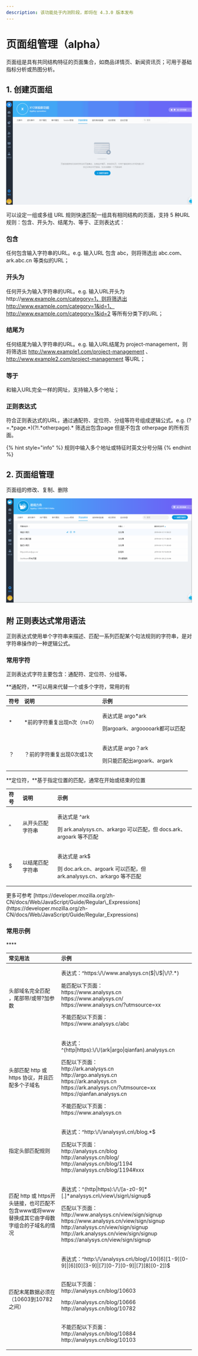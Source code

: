 ```yaml
---
description: 该功能处于内测阶段，即将在 4.3.0 版本发布
---
```


# 页面组管理（alpha）

页面组是具有共同结构特征的页面集合，如商品详情页、新闻资讯页；可用于基础指标分析或热图分析。

## 1. 创建页面组

![](../../.gitbook/assets/yemianzu.gif)

可以设定一组或多组 URL 规则快速匹配一组具有相同结构的页面，支持 5 种URL规则：包含、开头为、结尾为、等于、正则表达式：

### 包含

任何包含输入字符串的URL。e.g. 输入URL 包含 abc，则将筛选出 abc.com、ark.abc.cn 等类似的URL；

### 开头为

任何开头为输入字符串的URL。e.g. 输入URL开头为http://www.example.com/category=1，则将筛选出http://www.example.com/category=1&id=1、http://www.example.com/category=1&id=2 等所有分类下的URL；

### 结尾为

任何结尾为输入字符串的URL。e.g. 输入URL结尾为 project-management，则将筛选出 http://www.example1.com/project-management 、 http://www.example2.com/project-management 等URL；

### 等于

和输入URL完全一样的网址，支持输入多个地址；

### 正则表达式

符合正则表达式的URL，通过通配符、定位符、分组等符号组成逻辑公式。e.g. \(?=.\*page.\*\)\(?!.\*otherpage\).\* 筛选出包含page 但是不包含 otherpage 的所有页面。

{% hint style="info" %}
规则中输入多个地址或特征时英文分号分隔
{% endhint %}

## 2. 页面组管理

页面组的修改、复制、删除

![](../../.gitbook/assets/image%20%2839%29.png)

## **附 正则表达式常用语法**

正则表达式使用单个字符串来描述、匹配一系列匹配某个句法规则的字符串，是对字符串操作的一种逻辑公式。

### 常用字符

正则表达式字符主要包含：通配符、定位符、分组等。

**通配符，**可以用来代替一个或多个字符，常用的有

<table>
  <thead>
    <tr>
      <th style="text-align:left">&#x7B26;&#x53F7;</th>
      <th style="text-align:left">&#x8BF4;&#x660E;</th>
      <th style="text-align:left">&#x793A;&#x4F8B;</th>
    </tr>
  </thead>
  <tbody>
    <tr>
      <td style="text-align:left">*</td>
      <td style="text-align:left">*&#x524D;&#x7684;&#x5B57;&#x7B26;&#x91CD;&#x590D;&#x51FA;&#x73B0;n&#x6B21;&#xFF08;n&#x2265;0&#xFF09;</td>
      <td
      style="text-align:left">
        <p>&#x8868;&#x8FBE;&#x5F0F;&#x662F; argo*ark</p>
        <p>&#x5219;argoark&#x3001;argooooark&#x90FD;&#x53EF;&#x4EE5;&#x5339;&#x914D;</p>
        </td>
    </tr>
    <tr>
      <td style="text-align:left">&#xFF1F;</td>
      <td style="text-align:left">&#xFF1F;&#x524D;&#x7684;&#x5B57;&#x7B26;&#x91CD;&#x590D;&#x51FA;&#x73B0;0&#x6B21;&#x6216;1&#x6B21;</td>
      <td
      style="text-align:left">
        <p>&#x8868;&#x8FBE;&#x5F0F;&#x662F; argo&#xFF1F;ark</p>
        <p>&#x5219;&#x53EA;&#x80FD;&#x5339;&#x914D;&#x51FA;argoark&#x3001;argark</p>
        </td>
    </tr>
  </tbody>
</table>**定位符，**基于指定位置的匹配，通常在开始或结束的位置

<table>
  <thead>
    <tr>
      <th style="text-align:left">&#x7B26;&#x53F7;</th>
      <th style="text-align:left">&#x8BF4;&#x660E;</th>
      <th style="text-align:left">&#x793A;&#x4F8B;</th>
    </tr>
  </thead>
  <tbody>
    <tr>
      <td style="text-align:left">^</td>
      <td style="text-align:left">&#x4ECE;&#x5F00;&#x5934;&#x5339;&#x914D;&#x5B57;&#x7B26;&#x4E32;</td>
      <td
      style="text-align:left">
        <p>&#x8868;&#x8FBE;&#x5F0F;&#x662F; ^ark</p>
        <p>&#x5219; ark.analysys.cn&#x3001;arkargo &#x53EF;&#x4EE5;&#x5339;&#x914D;&#xFF0C;&#x4F46;
          docs.ark&#x3001;argoark &#x7B49;&#x4E0D;&#x5339;&#x914D;</p>
        </td>
    </tr>
    <tr>
      <td style="text-align:left">$</td>
      <td style="text-align:left">&#x4EE5;&#x7ED3;&#x5C3E;&#x5339;&#x914D;&#x5B57;&#x7B26;&#x4E32;</td>
      <td
      style="text-align:left">
        <p>&#x8868;&#x8FBE;&#x5F0F;&#x662F; ark$</p>
        <p>&#x5219; doc.ark.cn&#x3001;argoark &#x53EF;&#x4EE5;&#x5339;&#x914D;&#xFF0C;&#x4F46;
          ark.analysys.cn&#x3001;arkargo &#x7B49;&#x4E0D;&#x5339;&#x914D;</p>
        </td>
    </tr>
  </tbody>
</table>更多可参考 [https://developer.mozilla.org/zh-CN/docs/Web/JavaScript/Guide/Regular\_Expressions](https://developer.mozilla.org/zh-CN/docs/Web/JavaScript/Guide/Regular_Expressions)



### **常用示例**

\*\*\*\*

<table>
  <thead>
    <tr>
      <th style="text-align:left">&#x5E38;&#x89C1;&#x7528;&#x6CD5;</th>
      <th style="text-align:left">&#x793A;&#x4F8B;</th>
    </tr>
  </thead>
  <tbody>
    <tr>
      <td style="text-align:left">&#x5934;&#x90E8;&#x57DF;&#x540D;&#x5B8C;&#x5168;&#x5339;&#x914D; &#xFF0C;&#x5C3E;&#x90E8;&#x5E26;/&#x6216;&#x5E26;?&#x52A0;&#x53C2;&#x6570;</td>
      <td
      style="text-align:left">
        <p>&#x8868;&#x8FBE;&#x5F0F;&#xFF1A;^https:\/\/www.analysys.cn($|\/$|\/\?.*)
          <br
          />
        </p>
        <p>&#x80FD;&#x5339;&#x914D;&#x4EE5;&#x4E0B;&#x9875;&#x9762;&#xFF1A;
          <br />https://www.analysys.cn
          <br />https://www.analysys.cn/
          <br />https://www.analysys.cn/?utmsource=xx
          <br />
        </p>
        <p>&#x4E0D;&#x80FD;&#x5339;&#x914D;&#x4EE5;&#x4E0B;&#x9875;&#x9762;&#xFF1A;
          <br
          />https://www.analysys.c/abc</p>
        </td>
    </tr>
    <tr>
      <td style="text-align:left">&#x5934;&#x90E8;&#x5339;&#x914D; http &#x6216; https &#x534F;&#x8BAE;&#xFF0C;&#x5E76;&#x4E14;&#x5339;&#x914D;&#x591A;&#x4E2A;&#x5B50;&#x57DF;&#x540D;</td>
      <td
      style="text-align:left">
        <p>&#x8868;&#x8FBE;&#x5F0F;&#xFF1A;^(http|https):\/\/(ark|argo|qianfan).analysys.cn
          <br
          />
        </p>
        <p>&#x5339;&#x914D;&#x4EE5;&#x4E0B;&#x9875;&#x9762;&#xFF1A;
          <br />http://ark.analysys.cn
          <br />http://argo.analysys.cn
          <br />https://ark.analysys.cn
          <br />https://ark.analysys.cn/?utmsource=xx
          <br />https://qianfan.analysys.cn
          <br />
        </p>
        <p>&#x4E0D;&#x80FD;&#x5339;&#x914D;&#x4EE5;&#x4E0B;&#x9875;&#x9762;&#xFF1A;
          <br
          />https://www.analysys.cn</p>
        </td>
    </tr>
    <tr>
      <td style="text-align:left">&#x6307;&#x5B9A;&#x5934;&#x90E8;&#x5339;&#x914D;&#x89C4;&#x5219;</td>
      <td
      style="text-align:left">
        <p>&#x8868;&#x8FBE;&#x5F0F;&#xFF1A;^http:\/\/analysys\.cn\/blog.*$
          <br />
        </p>
        <p>&#x5339;&#x914D;&#x4EE5;&#x4E0B;&#x9875;&#x9762;&#xFF1A;
          <br />http://analysys.cn/blog
          <br />http://analysys.cn/blog/
          <br />http://analysys.cn/blog/1194
          <br />http://analysys.cn/blog/1194#xxx</p>
        </td>
    </tr>
    <tr>
      <td style="text-align:left">&#x5339;&#x914D; http &#x6216; https&#x5F00;&#x5934;&#x94FE;&#x63A5;&#xFF0C;&#x4E5F;&#x53EF;&#x5339;&#x914D;&#x4E0D;&#x5305;&#x542B;www&#x6216;&#x5C06;www&#x66FF;&#x6362;&#x6210;&#x5176;&#x5B83;&#x7531;&#x5B57;&#x6BCD;&#x6570;&#x5B57;&#x7EC4;&#x5408;&#x7684;&#x5B50;&#x57DF;&#x540D;&#x7684;&#x60C5;&#x51B5;</td>
      <td
      style="text-align:left">
        <p>&#x8868;&#x8FBE;&#x5F0F;&#xFF1A;^(http|https):\/\/[a-z0-9]*[.]*analysys.cn\/view\/sign\/signup$
          <br
          />
        </p>
        <p>&#x5339;&#x914D;&#x4EE5;&#x4E0B;&#x9875;&#x9762;&#xFF1A;
          <br />http://www.analysys.cn/view/sign/signup
          <br />https://www.analysys.cn/view/sign/signup
          <br />http://analysys.cn/view/sign/signup
          <br />http://ark.analysys.cn/view/sign/signup
          <br />https://analysys.cn/view/sign/signup</p>
        </td>
    </tr>
    <tr>
      <td style="text-align:left">&#x5339;&#x914D;&#x672B;&#x5C3E;&#x6570;&#x636E;&#x5FC5;&#x987B;&#x5728;&#xFF08;10603&#x5230;10782&#x4E4B;&#x95F4;&#xFF09;</td>
      <td
      style="text-align:left">
        <p>&#x8868;&#x8FBE;&#x5F0F;&#xFF1A;^http:\/\/analysys.cn\/blog\/10([6][1-9][0-9]|[6][0][3-9]|[7][0-7][0-9]|[7][8][0-2])$</p>
        <p>
          <br />&#x5339;&#x914D;&#x4EE5;&#x4E0B;&#x9875;&#x9762;&#xFF1A;
          <br />http://analysys.cn/blog/10603</p>
        <p>http://analysys.cn/blog/10666
          <br />http://analysys.cn/blog/10782</p>
        <p>
          <br />&#x4E0D;&#x80FD;&#x5339;&#x914D;&#x4EE5;&#x4E0B;&#x9875;&#x9762;&#xFF1A;
          <br
          />http://analysys.cn/blog/10884
          <br />http://analysys.cn/blog/10103
          <br />
        </p>
        </td>
    </tr>
  </tbody>
</table>